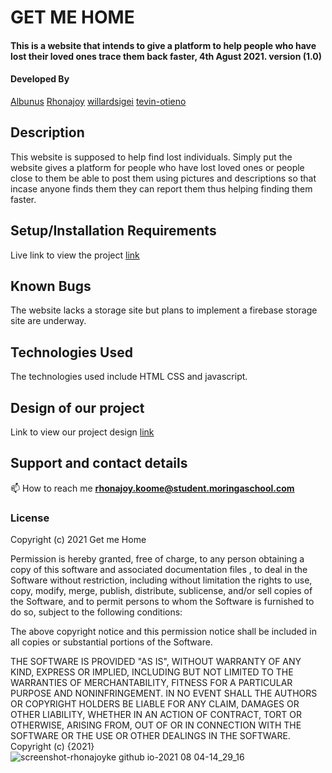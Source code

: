 # GET ME HOME

#### This is a website that intends to give a platform to help people who have lost their loved ones trace them back faster, 4th Agust 2021. version (1.0)
#### Developed By 
[Albunus](https://github.com/albunus)
[Rhonajoy](https://github.com/RhonaJoyKe)
[willardsigei](https://github.com/willardsigei)
[tevin-otieno](https://github.com/tevin-otieno)
## Description
 This website is supposed to help find lost individuals.
 Simply put the website gives a platform for people who have lost loved ones or people close to them be able to post them using pictures and descriptions  so that incase anyone finds them they can report them thus helping finding them faster.
 
## Setup/Installation Requirements

Live link to view the project [link](https://rhonajoyke.github.io/GetmeHome)

## Known Bugs
The website lacks a storage site but plans to implement a firebase storage site are underway.

## Technologies Used
The technologies used include HTML CSS and javascript.
## Design of our project
Link to view our project design [link](https://www.figma.com/file/ypAKtAVNzGUpNYbbq0jrzG/Untitled?node-id=0%3A1)

## Support and contact details
📫 How to reach me **rhonajoy.koome@student.moringaschool.com**
### License
Copyright (c) 2021 Get me Home

Permission is hereby granted, free of charge, to any person obtaining a copy of this software and associated documentation files , to deal in the Software without restriction, including without limitation the rights to use, copy, modify, merge, publish, distribute, sublicense, and/or sell copies of the Software, and to permit persons to whom the Software is furnished to do so, subject to the following conditions:

The above copyright notice and this permission notice shall be included in all copies or substantial portions of the Software.

THE SOFTWARE IS PROVIDED "AS IS", WITHOUT WARRANTY OF ANY KIND, EXPRESS OR IMPLIED, INCLUDING BUT NOT LIMITED TO THE WARRANTIES OF MERCHANTABILITY, FITNESS FOR A PARTICULAR PURPOSE AND NONINFRINGEMENT. IN NO EVENT SHALL THE AUTHORS OR COPYRIGHT HOLDERS BE LIABLE FOR ANY CLAIM, DAMAGES OR OTHER LIABILITY, WHETHER IN AN ACTION OF CONTRACT, TORT OR OTHERWISE, ARISING FROM, OUT OF OR IN CONNECTION WITH THE SOFTWARE OR THE USE OR OTHER DEALINGS IN THE SOFTWARE.
Copyright (c) {2021} 
![screenshot-rhonajoyke github io-2021 08 04-14_29_16](https://user-images.githubusercontent.com/28980865/128177322-a6b807f2-e0da-4091-9a7d-00364d322804.png)
